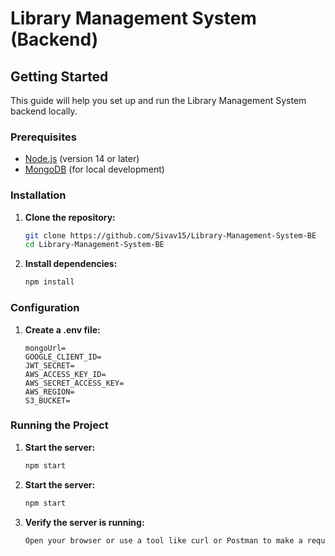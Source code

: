 # Library Management System (Backend)

## Getting Started

This guide will help you set up and run the Library Management System backend locally.

### Prerequisites

- [Node.js](https://nodejs.org/) (version 14 or later)
- [MongoDB](https://www.mongodb.com/try/download/community) (for local development)

### Installation

1. **Clone the repository:**

   ```bash
   git clone https://github.com/Sivav15/Library-Management-System-BE
   cd Library-Management-System-BE
   ```

2. **Install dependencies:**

   ```bash
   npm install
   ```

### Configuration

1. **Create a .env file:**

   ```
   mongoUrl=
   GOOGLE_CLIENT_ID=
   JWT_SECRET=
   AWS_ACCESS_KEY_ID=
   AWS_SECRET_ACCESS_KEY=
   AWS_REGION=
   S3_BUCKET=
   ```

### Running the Project

1. **Start the server:**

   ```bash
   npm start
   ```

2. **Start the server:**

   ```bash
   npm start
   ```

3. **Verify the server is running:**

   ```bash
   Open your browser or use a tool like curl or Postman to make a request to http://localhost:4000 (or the port specified) to ensure the server is up and running.
   ```
